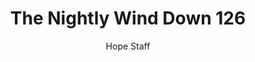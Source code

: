 ---
image: /assets/img/nwd/126_nwd_romans_8_39_b_cev.png
title: The Nightly Wind Down 126
categories:
  - The Nightly Wind Down
author: Hope Staff
notes: The Nightly Wind Down 126
embed: >-
  EMBED_GOES_HERE
transcript: >-
  SOME LINES OF TEXT START HERE
---